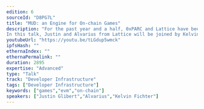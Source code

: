 ```yaml
---
edition: 6
sourceId: "D8PG7L"
title: "MUD: an Engine for On-chain Games"
description: "For the past year and a half, 0xPARC and Lattice have been hard at work building MUD — an open-source engine for building on-chain games. 
In this talk, Justin and Alvarius from Lattice will be joined by Kelvin Fichter from Optimism, to talk about on-chain games, MUD, and an exciting new collaboration with Optimism to be unveiled on the day."
youtubeUrl: "https://youtu.be/tLGdup5wmck"
ipfsHash: ""
ethernaIndex: ""
ethernaPermalink: ""
duration: 2895
expertise: "Advanced"
type: "Talk"
track: "Developer Infrastructure"
tags: ["Developer Infrastructure"]
keywords: ["games","evm","on-chain"]
speakers: ["Justin Glibert","Alvarius","Kelvin Fichter"]
---
```

